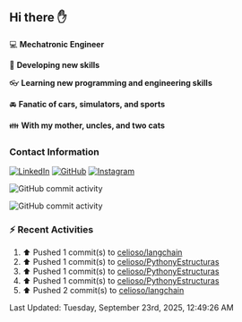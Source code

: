 ## Hi there ✋

:computer: **Mechatronic Engineer**

:pencil: **Developing new skills**

:eyeglasses: **Learning new programming and engineering skills**

:oncoming_automobile: **Fanatic of cars, simulators, and sports**

:family: **With my mother, uncles, and two cats**

### Contact Information

[![LinkedIn](https://img.shields.io/badge/LinkedIn-Profile-blue?logo=linkedin)](https://www.linkedin.com/in/mario-alexander-vargas-celis/)      [![GitHub](https://img.shields.io/badge/GitHub-Profile-black?logo=github)](https://github.com/celioso)      [![Instagram](https://img.shields.io/badge/Instagram-Profile-E4405F?logo=instagram&logoColor=white)](https://www.instagram.com/celismarioalexander/)

![GitHub commit activity](https://img.shields.io/github/commit-activity/w/celioso/Cursos-de-Platzi)

![GitHub commit activity](https://img.shields.io/github/commit-activity/m/celioso/Cursos-de-Platzi)

### :zap: Recent Activities
<!--RECENT_ACTIVITY:start-->
1. ⬆️ Pushed 1 commit(s) to [celioso/langchain](https://github.com/celioso/langchain)<br>
2. ⬆️ Pushed 1 commit(s) to [celioso/PythonyEstructuras](https://github.com/celioso/PythonyEstructuras)<br>
3. ⬆️ Pushed 1 commit(s) to [celioso/PythonyEstructuras](https://github.com/celioso/PythonyEstructuras)<br>
4. ⬆️ Pushed 1 commit(s) to [celioso/PythonyEstructuras](https://github.com/celioso/PythonyEstructuras)<br>
5. ⬆️ Pushed 2 commit(s) to [celioso/langchain](https://github.com/celioso/langchain)<br>
<!--RECENT_ACTIVITY:end-->

<!--RECENT_ACTIVITY:last_update-->
Last Updated: Tuesday, September 23rd, 2025, 12:49:26 AM
<!--RECENT_ACTIVITY:last_update_end-->